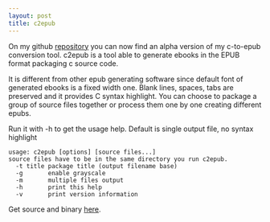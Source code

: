 ```yaml
---
layout: post
title: c2epub
---
```

On my github [repository](http://github.com/rikiji]) you can now find an alpha version of my c-to-epub conversion tool.
c2epub is a tool able to generate ebooks in the EPUB format packaging c source code.

It is different from other epub generating software since default font of generated ebooks is a fixed width one. Blank lines, spaces, tabs are preserved and it provides C syntax highlight.
You can choose to package a group of source files together or process them one by one creating different epubs.

Run it with -h to get the usage help. Default is single output file, no syntax highlight

    usage: c2epub [options] [source files...]
    source files have to be in the same directory you run c2epub.
      -t title package title (output filename base)
      -g       enable grayscale
      -m       multiple files output
      -h       print this help
      -v       print version information

Get source and binary [here](http://github.com/rikiji/c2epub).
